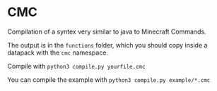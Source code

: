 # CMC
Compilation of a syntex very similar to java to Minecraft Commands.

The output is in the `functions` folder, which you should copy inside a datapack with the `cmc` namespace.

Compile with `python3 compile.py yourfile.cmc`

You can compile the example with `python3 compile.py example/*.cmc`

